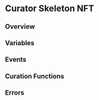 # Curator Skeleton NFT

## **Overview**

## **Variables**

## **Events**

## **Curation Functions**

## **Errors**


